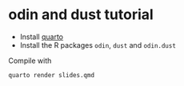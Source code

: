 # odin and dust tutorial

* Install [quarto](https://quarto.org/docs/get-started/)
* Install the R packages `odin`, `dust` and `odin.dust`

Compile with

```
quarto render slides.qmd
```
